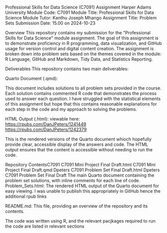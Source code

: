 Professional Skills for Data Science (C7091) Assignment
Harper Adams University
Module Code: C7091
Module Title: Professional Skills for Data Science
Module Tutor: Kanthu Joseph Mhango
Assignment Title: Problem Sets
Submission Date: 15.00 on 2024-10-23

Overview
This repository contains my submission for the "Professional Skills for Data Science" module assignment. The goal of this assignment is to demonstrate proficiency in R programming, data visualization, and GitHub usage for version control and digital content creation. The assignment is broken down into problem sets based on the themes covered in the module: R Language, GitHub and Markdown, Tidy Data, and Statistics Reporting.

Deliverables
This repository contains two main deliverables:

Quarto Document (.qmd):

This document includes solutions to all problem sets provided in the course.
Each solution contains commented R code that demonstrates the process used to answer each question.
I have struggled with the statistical elements of this assignment but hope that this contains reasonable explanations for each step in the code and my approach to solving the problems.

HTML Output (.html): viewable here: 
https://rpubs.com/DanJPeters/1241449
https://rpubs.com/DanJPeters/1242379

This is the rendered versions of the Quarto document whioch hopefully provide clear, accessible display of the answers and code.
The HTML output ensures that the content is accessible without needing to run the code.

Repository ContentsC7091 
C7091 Mini Project Final Draft.html
C7091 Mini Project Final Draft.qmd
Dpeters C7091 Problem Set Final Draft.html
Dpeters C7091 Problem Set Final Draft
The main Quarto document containing the problem set solutions, with inline comments for each line of code.
Problem_Sets.html: The rendered HTML output of the Quarto document for easy viewing. I was unable to publish this appropriately in GitHub hence the additional rpub links

README.md: This file, providing an overview of the repository and its contents.

The code was written using R, and the relevant pacjkages required to run the code are listed in relevant sections



